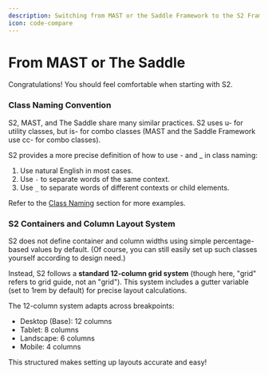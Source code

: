 ```yaml
---
description: Switching from MAST or the Saddle Framework to the S2 Framework
icon: code-compare
---
```


# From MAST or The Saddle

Congratulations! You should feel comfortable when starting with S2.

### Class Naming Convention

S2, MAST, and The Saddle share many similar practices. S2 uses u- for utility classes, but is- for combo classes (MAST and the Saddle Framework use cc- for combo classes).

S2 provides a more precise definition of how to use - and \_ in class naming:

1. Use natural English in most cases.
2. Use `-` to separate words of the same context.
3. Use `_` to separate words of different contexts or child elements.

Refer to the [Class Naming](https://s2-framework.gitbook.io/docs/guide-and-documentation/naming-strategies/class-naming) section for more examples.

### S2 Containers and Column Layout System

S2 does not define container and column widths using simple percentage-based values by default. (Of course, you can still easily set up such classes yourself according to design need.)

Instead, S2 follows a **standard 12-column grid system** (though here, "grid" refers to grid guide, not an "grid"). This system includes a gutter variable (set to 1rem by default) for precise layout calculations.

The 12-column system adapts across breakpoints:

* Desktop (Base): 12 columns
* Tablet: 8 columns
* Landscape: 6 columns
* Mobile: 4 columns

This structured makes setting up layouts accurate and easy!



